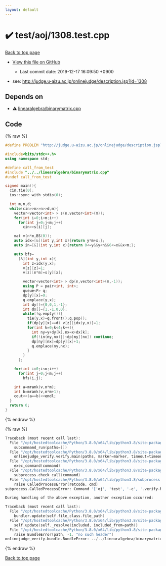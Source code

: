 ```yaml
---
layout: default
---
```


<!-- mathjax config similar to math.stackexchange -->
<script type="text/javascript" async
  src="https://cdnjs.cloudflare.com/ajax/libs/mathjax/2.7.5/MathJax.js?config=TeX-MML-AM_CHTML">
</script>
<script type="text/x-mathjax-config">
  MathJax.Hub.Config({
    TeX: { equationNumbers: { autoNumber: "AMS" }},
    tex2jax: {
      inlineMath: [ ['$','$'] ],
      processEscapes: true
    },
    "HTML-CSS": { matchFontHeight: false },
    displayAlign: "left",
    displayIndent: "2em"
  });
</script>

<script type="text/javascript" src="https://cdnjs.cloudflare.com/ajax/libs/jquery/3.4.1/jquery.min.js"></script>
<script src="https://cdn.jsdelivr.net/npm/jquery-balloon-js@1.1.2/jquery.balloon.min.js" integrity="sha256-ZEYs9VrgAeNuPvs15E39OsyOJaIkXEEt10fzxJ20+2I=" crossorigin="anonymous"></script>
<script type="text/javascript" src="../../../assets/js/copy-button.js"></script>
<link rel="stylesheet" href="../../../assets/css/copy-button.css" />


# :heavy_check_mark: test/aoj/1308.test.cpp

<a href="../../../index.html">Back to top page</a>

* <a href="{{ site.github.repository_url }}/blob/master/test/aoj/1308.test.cpp">View this file on GitHub</a>
    - Last commit date: 2019-12-17 16:09:50 +0900


* see: <a href="http://judge.u-aizu.ac.jp/onlinejudge/description.jsp?id=1308">http://judge.u-aizu.ac.jp/onlinejudge/description.jsp?id=1308</a>


## Depends on

* :warning: <a href="../../../library/linearalgebra/binarymatrix.cpp.html">linearalgebra/binarymatrix.cpp</a>


## Code

<a id="unbundled"></a>
{% raw %}
```cpp
#define PROBLEM "http://judge.u-aizu.ac.jp/onlinejudge/description.jsp?id=1308"

#include<bits/stdc++.h>
using namespace std;

#define call_from_test
#include "../../linearalgebra/binarymatrix.cpp"
#undef call_from_test

signed main(){
  cin.tie(0);
  ios::sync_with_stdio(0);

  int m,n,d;
  while(cin>>m>>n>>d,m){
    vector<vector<int> > s(n,vector<int>(m));
    for(int i=0;i<n;i++)
      for(int j=0;j<m;j++)
        cin>>s[i][j];

    mat v(n*m,BS(0));
    auto idx=[&](int y,int x){return y*m+x;};
    auto in=[&](int y,int x){return 0<=y&&y<n&&0<=x&&x<m;};

    auto bfs=
      [&](int y,int x){
        int z=idx(y,x);
        v[z][z]=1;
        v[z][n*m]=s[y][x];

        vector<vector<int> > dp(n,vector<int>(m,-1));
        using P = pair<int, int>;
        queue<P> q;
        dp[y][x]=0;
        q.emplace(y,x);
        int dy[]={0,0,1,-1};
        int dx[]={1,-1,0,0};
        while(!q.empty()){
          tie(y,x)=q.front();q.pop();
          if(dp[y][x]==d) v[z][idx(y,x)]=1;
          for(int k=0;k<4;k++){
            int ny=y+dy[k],nx=x+dx[k];
            if(!in(ny,nx)||~dp[ny][nx]) continue;
            dp[ny][nx]=dp[y][x]+1;
            q.emplace(ny,nx);
          }
        }
      };

    for(int i=0;i<n;i++)
      for(int j=0;j<m;j++)
        bfs(i,j);

    int a=mrank(v,n*m);
    int b=mrank(v,n*m+1);
    cout<<(a==b)<<endl;
  }
  return 0;
}

```
{% endraw %}

<a id="bundled"></a>
{% raw %}
```cpp
Traceback (most recent call last):
  File "/opt/hostedtoolcache/Python/3.8.0/x64/lib/python3.8/site-packages/onlinejudge_verify/main.py", line 173, in main
    subcommand_run(paths=[])
  File "/opt/hostedtoolcache/Python/3.8.0/x64/lib/python3.8/site-packages/onlinejudge_verify/main.py", line 70, in subcommand_run
    onlinejudge_verify.verify.main(paths, marker=marker, timeout=timeout)
  File "/opt/hostedtoolcache/Python/3.8.0/x64/lib/python3.8/site-packages/onlinejudge_verify/verify.py", line 87, in main
    exec_command(command)
  File "/opt/hostedtoolcache/Python/3.8.0/x64/lib/python3.8/site-packages/onlinejudge_verify/verify.py", line 26, in exec_command
    subprocess.check_call(command)
  File "/opt/hostedtoolcache/Python/3.8.0/x64/lib/python3.8/subprocess.py", line 364, in check_call
    raise CalledProcessError(retcode, cmd)
subprocess.CalledProcessError: Command '['oj', 'test', '-c', '.verify-helper/cache/c36a49005ac83bc17634badc8dd1bcb9/a.out', '-d', '.verify-helper/cache/c36a49005ac83bc17634badc8dd1bcb9/test', '-e', '\'"1e-8"\'']' returned non-zero exit status 2.

During handling of the above exception, another exception occurred:

Traceback (most recent call last):
  File "/opt/hostedtoolcache/Python/3.8.0/x64/lib/python3.8/site-packages/onlinejudge_verify/docs.py", line 345, in write_contents
    bundler.update(self.file_class.file_path)
  File "/opt/hostedtoolcache/Python/3.8.0/x64/lib/python3.8/site-packages/onlinejudge_verify/bundle.py", line 156, in update
    self.update(self._resolve(included, included_from=path))
  File "/opt/hostedtoolcache/Python/3.8.0/x64/lib/python3.8/site-packages/onlinejudge_verify/bundle.py", line 54, in _resolve
    raise BundleError(path, -1, "no such header")
onlinejudge_verify.bundle.BundleError: ../../linearalgebra/binarymatrix.cpp: line -1: no such header

```
{% endraw %}

<a href="../../../index.html">Back to top page</a>

